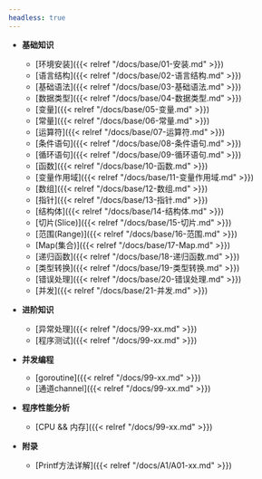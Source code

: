 ```yaml
---
headless: true
---
```


- **基础知识**
  - [环境安装]({{< relref "/docs/base/01-安装.md" >}})
  - [语言结构]({{< relref "/docs/base/02-语言结构.md" >}})
  - [基础语法]({{< relref "/docs/base/03-基础语法.md" >}})
  - [数据类型]({{< relref "/docs/base/04-数据类型.md" >}})
  - [变量]({{< relref "/docs/base/05-变量.md" >}})
  - [常量]({{< relref "/docs/base/06-常量.md" >}})
  - [运算符]({{< relref "/docs/base/07-运算符.md" >}})
  - [条件语句]({{< relref "/docs/base/08-条件语句.md" >}})
  - [循环语句]({{< relref "/docs/base/09-循环语句.md" >}})
  - [函数]({{< relref "/docs/base/10-函数.md" >}})
  - [变量作用域]({{< relref "/docs/base/11-变量作用域.md" >}})
  - [数组]({{< relref "/docs/base/12-数组.md" >}})
  - [指针]({{< relref "/docs/base/13-指针.md" >}})
  - [结构体]({{< relref "/docs/base/14-结构体.md" >}})
  - [切片(Slice)]({{< relref "/docs/base/15-切片.md" >}})
  - [范围(Range)]({{< relref "/docs/base/16-范围.md" >}})
  - [Map(集合)]({{< relref "/docs/base/17-Map.md" >}})
  - [递归函数]({{< relref "/docs/base/18-递归函数.md" >}})
  - [类型转换]({{< relref "/docs/base/19-类型转换.md" >}})
  - [错误处理]({{< relref "/docs/base/20-错误处理.md" >}})
  - [并发]({{< relref "/docs/base/21-并发.md" >}})

- **进阶知识**
  - [异常处理]({{< relref "/docs/99-xx.md" >}})
  - [程序测试]({{< relref "/docs/99-xx.md" >}})

- **并发编程**
  - [goroutine]({{< relref "/docs/99-xx.md" >}})
  - [通道channel]({{< relref "/docs/99-xx.md" >}})

- **程序性能分析**
  - [CPU && 内存]({{< relref "/docs/99-xx.md" >}})

- **附录**
  - [Printf方法详解]({{< relref "/docs/A1/A01-xx.md" >}})



